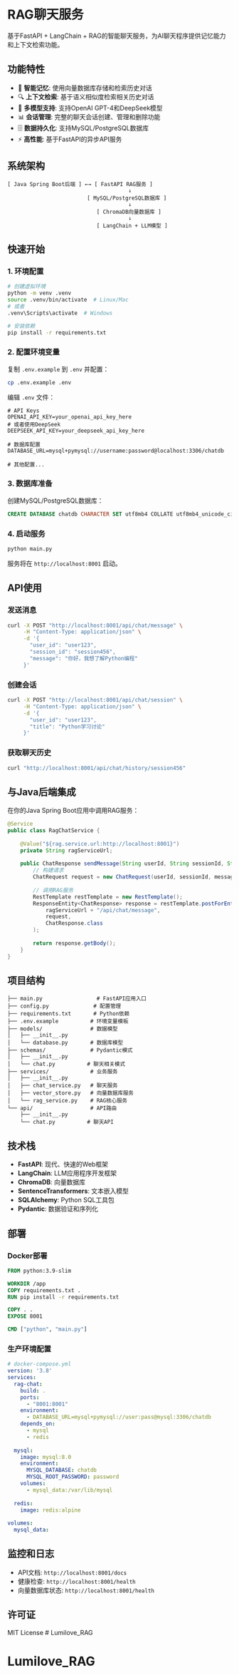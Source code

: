 # RAG聊天服务

基于FastAPI + LangChain + RAG的智能聊天服务，为AI聊天程序提供记忆能力和上下文检索功能。

## 功能特性

- 🧠 **智能记忆**: 使用向量数据库存储和检索历史对话
- 🔍 **上下文检索**: 基于语义相似度检索相关历史对话
- 💬 **多模型支持**: 支持OpenAI GPT-4和DeepSeek模型
- 📊 **会话管理**: 完整的聊天会话创建、管理和删除功能
- 🗄️ **数据持久化**: 支持MySQL/PostgreSQL数据库
- ⚡ **高性能**: 基于FastAPI的异步API服务

## 系统架构

```
[ Java Spring Boot后端 ] ←→ [ FastAPI RAG服务 ]
                                      ↓
                         [ MySQL/PostgreSQL数据库 ]
                                      ↓
                            [ ChromaDB向量数据库 ]
                                      ↓
                            [ LangChain + LLM模型 ]
```

## 快速开始

### 1. 环境配置

```bash
# 创建虚拟环境
python -m venv .venv
source .venv/bin/activate  # Linux/Mac
# 或者
.venv\Scripts\activate  # Windows

# 安装依赖
pip install -r requirements.txt
```

### 2. 配置环境变量

复制 `.env.example` 到 `.env` 并配置：

```bash
cp .env.example .env
```

编辑 `.env` 文件：
```env
# API Keys
OPENAI_API_KEY=your_openai_api_key_here
# 或者使用DeepSeek
DEEPSEEK_API_KEY=your_deepseek_api_key_here

# 数据库配置
DATABASE_URL=mysql+pymysql://username:password@localhost:3306/chatdb

# 其他配置...
```

### 3. 数据库准备

创建MySQL/PostgreSQL数据库：
```sql
CREATE DATABASE chatdb CHARACTER SET utf8mb4 COLLATE utf8mb4_unicode_ci;
```

### 4. 启动服务

```bash
python main.py
```

服务将在 `http://localhost:8001` 启动。

## API使用

### 发送消息
```bash
curl -X POST "http://localhost:8001/api/chat/message" \
     -H "Content-Type: application/json" \
     -d '{
       "user_id": "user123",
       "session_id": "session456",
       "message": "你好，我想了解Python编程"
     }'
```

### 创建会话
```bash
curl -X POST "http://localhost:8001/api/chat/session" \
     -H "Content-Type: application/json" \
     -d '{
       "user_id": "user123",
       "title": "Python学习讨论"
     }'
```

### 获取聊天历史
```bash
curl "http://localhost:8001/api/chat/history/session456"
```

## 与Java后端集成

在你的Java Spring Boot应用中调用RAG服务：

```java
@Service
public class RagChatService {
    
    @Value("${rag.service.url:http://localhost:8001}")
    private String ragServiceUrl;
    
    public ChatResponse sendMessage(String userId, String sessionId, String message) {
        // 构建请求
        ChatRequest request = new ChatRequest(userId, sessionId, message);
        
        // 调用RAG服务
        RestTemplate restTemplate = new RestTemplate();
        ResponseEntity<ChatResponse> response = restTemplate.postForEntity(
            ragServiceUrl + "/api/chat/message",
            request,
            ChatResponse.class
        );
        
        return response.getBody();
    }
}
```

## 项目结构

```
├── main.py                 # FastAPI应用入口
├── config.py              # 配置管理
├── requirements.txt       # Python依赖
├── .env.example          # 环境变量模板
├── models/               # 数据模型
│   ├── __init__.py
│   └── database.py       # 数据库模型
├── schemas/              # Pydantic模式
│   ├── __init__.py
│   └── chat.py          # 聊天相关模式
├── services/             # 业务服务
│   ├── __init__.py
│   ├── chat_service.py   # 聊天服务
│   ├── vector_store.py   # 向量数据库服务
│   └── rag_service.py    # RAG核心服务
└── api/                  # API路由
    ├── __init__.py
    └── chat.py          # 聊天API
```

## 技术栈

- **FastAPI**: 现代、快速的Web框架
- **LangChain**: LLM应用程序开发框架
- **ChromaDB**: 向量数据库
- **SentenceTransformers**: 文本嵌入模型
- **SQLAlchemy**: Python SQL工具包
- **Pydantic**: 数据验证和序列化

## 部署

### Docker部署

```dockerfile
FROM python:3.9-slim

WORKDIR /app
COPY requirements.txt .
RUN pip install -r requirements.txt

COPY . .
EXPOSE 8001

CMD ["python", "main.py"]
```

### 生产环境配置

```yaml
# docker-compose.yml
version: '3.8'
services:
  rag-chat:
    build: .
    ports:
      - "8001:8001"
    environment:
      - DATABASE_URL=mysql+pymysql://user:pass@mysql:3306/chatdb
    depends_on:
      - mysql
      - redis
  
  mysql:
    image: mysql:8.0
    environment:
      MYSQL_DATABASE: chatdb
      MYSQL_ROOT_PASSWORD: password
    volumes:
      - mysql_data:/var/lib/mysql
  
  redis:
    image: redis:alpine
    
volumes:
  mysql_data:
```

## 监控和日志

- API文档: `http://localhost:8001/docs`
- 健康检查: `http://localhost:8001/health`
- 向量数据库状态: `http://localhost:8001/health`

## 许可证

MIT License # Lumilove_RAG
# Lumilove_RAG
